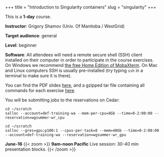 +++
title = "Introduction to Singularity containers"
slug = "singularity"
+++

This is a **1-day** course.

**Instructor**: Grigory Shamov (Univ. Of Manitoba / WestGrid)

<!-- **Course plan**: -->

**Target audience**: general

**Level**: beginner

<!-- **Prerequisites**:  -->

**Software**: All attendees will need a remote secure shell (SSH) client installed on their computer in
order to participate in the course exercises. On Windows we recommend
[the free Home Edition of MobaXterm](https://mobaxterm.mobatek.net/download.html). On Mac and Linux
computers SSH is usually pre-installed (try typing `ssh` in a terminal to make sure it is there).

You can find the PDF slides [here](../Singularity-WGSummer2020-06-16.pdf), and a gzipped tar file
containing all commands for each exercise [here](../singularityCommands.tar.gz).

You will be submitting jobs to the reservations on Cedar:

```
cd ~/scratch
salloc --account=def-training-wa --mem-per-cpu=8Gb --time=0-2:00:00 --reservation=wgsummer-wr_cpu
```

```
cd ~/scratch
salloc --gres=gpu:p100:1 --cpus-per-task=8 --mem=40Gb --time=0-2:00:00 --account=def-training-wa --reservation=wgsummer-wr_gpu
```

**June-16**
{{< zoom >}}
<b>9am-noon Pacific</b>
Live session: 30-40 min presentation blocks.
{{< /zoom >}}
